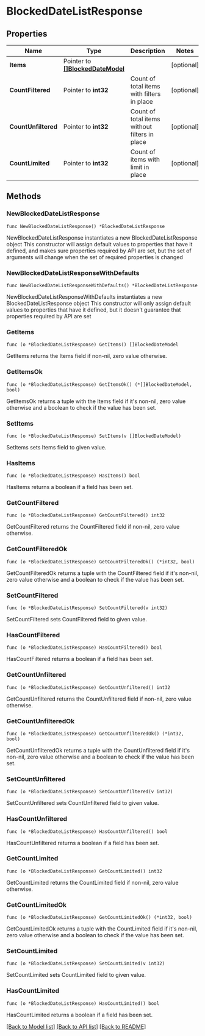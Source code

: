 # BlockedDateListResponse

## Properties

Name | Type | Description | Notes
------------ | ------------- | ------------- | -------------
**Items** | Pointer to [**[]BlockedDateModel**](BlockedDateModel.md) |  | [optional] 
**CountFiltered** | Pointer to **int32** | Count of total items with filters in place | [optional] 
**CountUnfiltered** | Pointer to **int32** | Count of total items without filters in place | [optional] 
**CountLimited** | Pointer to **int32** | Count of items with limit in place | [optional] 

## Methods

### NewBlockedDateListResponse

`func NewBlockedDateListResponse() *BlockedDateListResponse`

NewBlockedDateListResponse instantiates a new BlockedDateListResponse object
This constructor will assign default values to properties that have it defined,
and makes sure properties required by API are set, but the set of arguments
will change when the set of required properties is changed

### NewBlockedDateListResponseWithDefaults

`func NewBlockedDateListResponseWithDefaults() *BlockedDateListResponse`

NewBlockedDateListResponseWithDefaults instantiates a new BlockedDateListResponse object
This constructor will only assign default values to properties that have it defined,
but it doesn't guarantee that properties required by API are set

### GetItems

`func (o *BlockedDateListResponse) GetItems() []BlockedDateModel`

GetItems returns the Items field if non-nil, zero value otherwise.

### GetItemsOk

`func (o *BlockedDateListResponse) GetItemsOk() (*[]BlockedDateModel, bool)`

GetItemsOk returns a tuple with the Items field if it's non-nil, zero value otherwise
and a boolean to check if the value has been set.

### SetItems

`func (o *BlockedDateListResponse) SetItems(v []BlockedDateModel)`

SetItems sets Items field to given value.

### HasItems

`func (o *BlockedDateListResponse) HasItems() bool`

HasItems returns a boolean if a field has been set.

### GetCountFiltered

`func (o *BlockedDateListResponse) GetCountFiltered() int32`

GetCountFiltered returns the CountFiltered field if non-nil, zero value otherwise.

### GetCountFilteredOk

`func (o *BlockedDateListResponse) GetCountFilteredOk() (*int32, bool)`

GetCountFilteredOk returns a tuple with the CountFiltered field if it's non-nil, zero value otherwise
and a boolean to check if the value has been set.

### SetCountFiltered

`func (o *BlockedDateListResponse) SetCountFiltered(v int32)`

SetCountFiltered sets CountFiltered field to given value.

### HasCountFiltered

`func (o *BlockedDateListResponse) HasCountFiltered() bool`

HasCountFiltered returns a boolean if a field has been set.

### GetCountUnfiltered

`func (o *BlockedDateListResponse) GetCountUnfiltered() int32`

GetCountUnfiltered returns the CountUnfiltered field if non-nil, zero value otherwise.

### GetCountUnfilteredOk

`func (o *BlockedDateListResponse) GetCountUnfilteredOk() (*int32, bool)`

GetCountUnfilteredOk returns a tuple with the CountUnfiltered field if it's non-nil, zero value otherwise
and a boolean to check if the value has been set.

### SetCountUnfiltered

`func (o *BlockedDateListResponse) SetCountUnfiltered(v int32)`

SetCountUnfiltered sets CountUnfiltered field to given value.

### HasCountUnfiltered

`func (o *BlockedDateListResponse) HasCountUnfiltered() bool`

HasCountUnfiltered returns a boolean if a field has been set.

### GetCountLimited

`func (o *BlockedDateListResponse) GetCountLimited() int32`

GetCountLimited returns the CountLimited field if non-nil, zero value otherwise.

### GetCountLimitedOk

`func (o *BlockedDateListResponse) GetCountLimitedOk() (*int32, bool)`

GetCountLimitedOk returns a tuple with the CountLimited field if it's non-nil, zero value otherwise
and a boolean to check if the value has been set.

### SetCountLimited

`func (o *BlockedDateListResponse) SetCountLimited(v int32)`

SetCountLimited sets CountLimited field to given value.

### HasCountLimited

`func (o *BlockedDateListResponse) HasCountLimited() bool`

HasCountLimited returns a boolean if a field has been set.


[[Back to Model list]](../README.md#documentation-for-models) [[Back to API list]](../README.md#documentation-for-api-endpoints) [[Back to README]](../README.md)


